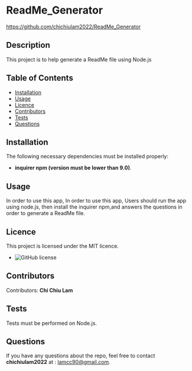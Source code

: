  
# ReadMe_Generator
https://github.com/chichiulam2022/ReadMe_Generator

## Description
This project is to help generate a ReadMe file using Node.js

## Table of Contents 
* [Installation](#installation)
* [Usage](#usage)
* [Licence](#licence)
* [Contributors](#contributors)
* [Tests](#tests)
* [Questions](#questions)

## Installation
The following necessary dependencies must be installed properly: 
* <b>inquirer npm (version must be lower than 9.0)</b>.

## Usage
In order to use this app, In order to use this app, Users should run the app using node.js, then install the inquirer npm,and answers the questions in order to generate a ReadMe file.

## Licence
This project is licensed under the MIT licence. 
* ![GitHub license](https://img.shields.io/badge/license-MIT-blueviolet.svg)

## Contributors
​Contributors: <b>Chi Chiu Lam</b>

## Tests
Tests must be performed on Node.js.

## Questions
If you have any questions about the repo, feel free to contact <b>chichiulam2022</b> at : lamcc90@gmail.com.
